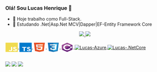 ### Olá! Sou Lucas Henrique 👋

- 🔭 Hoje trabalho como Full-Stack.
- 🌱 Estudando .Net|Asp.Net MCV|Dapper|EF-Entity Framework Core

<div align="center">
  <a href="https://github.com/lucashfdeus">
  <img height="180em" src="https://github-readme-stats.vercel.app/api?username=lucashfdeus&show_icons=true&theme=dracula&include_all_commits=true&count_private=true"/>
  <img height="180em" src="https://github-readme-stats.vercel.app/api/top-langs/?username=lucashfdeus&layout=compact&langs_count=7&theme=dracula"/>
</div>
<div style="display: inline_block"><br>
  <img align="center" alt="Rafa-Js" height="30" width="40" src="https://raw.githubusercontent.com/devicons/devicon/master/icons/javascript/javascript-plain.svg">
  <img align="center" alt="Rafa-Ts" height="30" width="40" src="https://raw.githubusercontent.com/devicons/devicon/master/icons/typescript/typescript-plain.svg">
  <img align="center" alt="Lucas-HTML" height="30" width="40" src="https://raw.githubusercontent.com/devicons/devicon/master/icons/html5/html5-original.svg">
  <img align="center" alt="Lucas-CSS" height="30" width="40" src="https://raw.githubusercontent.com/devicons/devicon/master/icons/css3/css3-original.svg">
  <img align="center" alt="Lucas-Csharp" height="30" width="40" src="https://raw.githubusercontent.com/devicons/devicon/master/icons/csharp/csharp-original.svg">
  <img align="center" alt="Lucas-Azure"height="30" width="40" src="https://cdn.jsdelivr.net/gh/devicons/devicon/icons/azure/azure-original.svg"" />
  <img align="center" alt="Lucas-.NetCore"height="30" width="40" src="https://cdn.jsdelivr.net/gh/devicons/devicon/icons/dotnetcore/dotnetcore-original.svg" />
  

</div>
  
  ##
 
<div> 
  <a href="https://instagram.com/lucashfdeus" target="_blank"><img src="https://img.shields.io/badge/-Instagram-%23E4405F?style=for-the-badge&logo=instagram&logoColor=white" target="_blank"></a>
  <a href = "mailto:lucas.hfdeus@gmail.com"><img src="https://img.shields.io/badge/-Gmail-%23333?style=for-the-badge&logo=gmail&logoColor=white" target="_blank"></a>
  <a href="https://www.linkedin.com/in/lucashfdeus" target="_blank"><img src="https://img.shields.io/badge/-LinkedIn-%230077B5?style=for-the-badge&logo=linkedin&logoColor=white" target="_blank"></a> 
  
</div>
